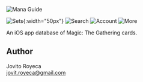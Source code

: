 ![Mana Guide](logo_with_words_4.png)

![Sets](fastlane/screenshots/en-US/iPhone%20X-01Sets_framed.png){:width="50px"} ![Search](fastlane/screenshots/en-US/iPhone%20X-02Search_framed.png) ![Account](fastlane/screenshots/en-US/iPhone%20X-03Account_framed.png) ![More](fastlane/screenshots/en-US/iPhone%20X-04More_framed.png)

An iOS app database of Magic: The Gathering cards.

## Author
Jovito Royeca<br/>
jovit.royeca@gmail.com


